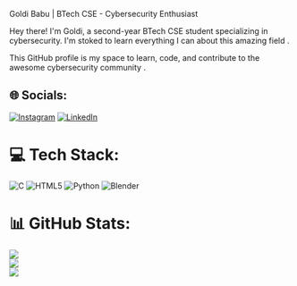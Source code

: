 Goldi Babu  | BTech CSE -  Cybersecurity Enthusiast

Hey there! I'm Goldi, a second-year BTech CSE student specializing in cybersecurity. I'm stoked to learn everything I can about this amazing field .

This GitHub profile is my space to learn, code, and contribute to the awesome cybersecurity community .




## 🌐 Socials:
[![Instagram](https://img.shields.io/badge/Instagram-%23E4405F.svg?logo=Instagram&logoColor=white)](https://instagram.com/goldi_babu) [![LinkedIn](https://img.shields.io/badge/LinkedIn-%230077B5.svg?logo=linkedin&logoColor=white)](https://linkedin.com/in/GoldiB) 

# 💻 Tech Stack:
![C](https://img.shields.io/badge/c-%2300599C.svg?style=for-the-badge&logo=c&logoColor=white) ![HTML5](https://img.shields.io/badge/html5-%23E34F26.svg?style=for-the-badge&logo=html5&logoColor=white) ![Python](https://img.shields.io/badge/python-3670A0?style=for-the-badge&logo=python&logoColor=ffdd54) ![Blender](https://img.shields.io/badge/blender-%23F5792A.svg?style=for-the-badge&logo=blender&logoColor=white)
# 📊 GitHub Stats:
![](https://github-readme-stats.vercel.app/api?username=goldibabu14&theme=dark&hide_border=false&include_all_commits=false&count_private=false)<br/>
![](https://github-readme-streak-stats.herokuapp.com/?user=goldibabu14&theme=dark&hide_border=false)<br/>
![](https://github-readme-stats.vercel.app/api/top-langs/?username=goldibabu14&theme=dark&hide_border=false&include_all_commits=false&count_private=false&layout=compact)


